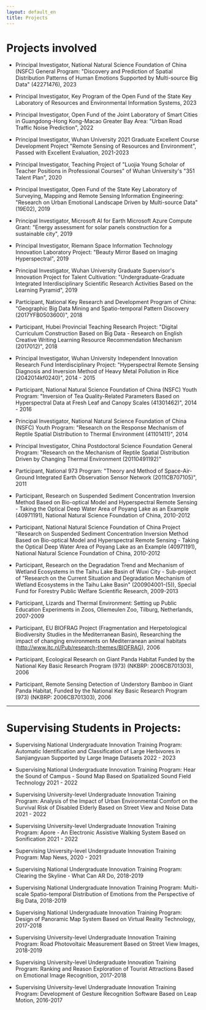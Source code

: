 ```yaml
---
layout: default_en
title: Projects
---
```

# Projects involved

* Principal Investigator, National Natural Science Foundation of China (NSFC) General Program: "Discovery and Prediction of Spatial Distribution Patterns of Human Emotions Supported by Multi-source Big Data" (42271476), 2023  

* Principal Investigator, Key Program of the Open Fund of the State Key Laboratory of Resources and Environmental Information Systems, 2023  

* Principal Investigator, Open Fund of the Joint Laboratory of Smart Cities in Guangdong-Hong Kong-Macao Greater Bay Area: "Urban Road Traffic Noise Prediction", 2022  

* Principal Investigator, Wuhan University 2021 Graduate Excellent Course Development Project "Remote Sensing of Resources and Environment", Passed with Excellent Evaluation, 2021-2023 

* Principal Investigator, Teaching Project of "Luojia Young Scholar of Teacher Positions in Professional Courses" of Wuhan University's "351 Talent Plan", 2020  

* Principal Investigator, Open Fund of the State Key Laboratory of Surveying, Mapping and Remote Sensing Information Engineering: "Research on Urban Emotional Landscape Driven by Multi-source Data" (19E02), 2019  

* Principal Investigator, Microsoft AI for Earth Microsoft Azure Compute Grant: "Energy assessment for solar panels construction for a sustainable city", 2019  

* Principal Investigator, Riemann Space Information Technology Innovation Laboratory Project: "Beauty Mirror Based on Imaging Hyperspectral", 2019  

* Principal Investigator, Wuhan University Graduate Supervisor's Innovation Project for Talent Cultivation: "Undergraduate-Graduate Integrated Interdisciplinary Scientific Research Activities Based on the Learning Pyramid", 2019  

* Participant, National Key Research and Development Program of China: "Geographic Big Data Mining and Spatio-temporal Pattern Discovery (2017YFB0503600)", 2018  

* Participant, Hubei Provincial Teaching Research Project: "Digital Curriculum Construction Based on Big Data - Research on English Creative Writing Learning Resource Recommendation Mechanism (2017012)", 2018  

* Principal Investigator, Wuhan University Independent Innovation Research Fund Interdisciplinary Project: "Hyperspectral Remote Sensing Diagnosis and Inversion Method of Heavy Metal Pollution in Rice (2042014kf0240)", 2014 - 2015  

* Participant, National Natural Science Foundation of China (NSFC) Youth Program: "Inversion of Tea Quality-Related Parameters Based on Hyperspectral Data at Fresh Leaf and Canopy Scales (41301462)", 2014 - 2016  

* Principal Investigator, National Natural Science Foundation of China (NSFC) Youth Program: "Research on the Response Mechanism of Reptile Spatial Distribution to Thermal Environment (41101411)", 2014  

* Principal Investigator, China Postdoctoral Science Foundation General Program: "Research on the Mechanism of Reptile Spatial Distribution Driven by Changing Thermal Environment (20110491192)"

* Participant, National 973 Program: "Theory and Method of Space-Air-Ground Integrated Earth Observation Sensor Network (2011CB707105)", 2011  

* Participant, Research on Suspended Sediment Concentration Inversion Method Based on Bio-optical Model and Hyperspectral Remote Sensing - Taking the Optical Deep Water Area of Poyang Lake as an Example (40971191), National Natural Science Foundation of China, 2010-2012  

* Participant, National Natural Science Foundation of China Project "Research on Suspended Sediment Concentration Inversion Method Based on Bio-optical Model and Hyperspectral Remote Sensing - Taking the Optical Deep Water Area of Poyang Lake as an Example (40971191), National Natural Science Foundation of China, 2010-2012  

* Participant, Research on the Degradation Trend and Mechanism of Wetland Ecosystems in the Taihu Lake Basin of Wuxi City - Sub-project of "Research on the Current Situation and Degradation Mechanism of Wetland Ecosystems in the Taihu Lake Basin" (200904001-(5)), Special Fund for Forestry Public Welfare Scientific Research, 2009-2013  

* Participant, Lizards and Thermal Environment: Setting up Public Education Experiments in Zoos, Oliemeulen Zoo, Tilburg, Netherlands, 2007-2009  

* Participant, EU BIOFRAG Project (Fragmentation and Herpetological Biodiversity Studies in the Mediterranean Basin), Researching the impact of changing environments on Mediterranean animal habitats (http://www.itc.nl/Pub/research-themes/BIOFRAG), 2006  

* Participant, Ecological Research on Giant Panda Habitat Funded by the National Key Basic Research Program (973) (NKBRP: 2006CB701303), 2006  

* Participant, Remote Sensing Detection of Understory Bamboo in Giant Panda Habitat, Funded by the National Key Basic Research Program (973) (NKBRP: 2006CB701303), 2006  

---

# Supervising Students in Projects:

* Supervising National Undergraduate Innovation Training Program: Automatic Identification and Classification of Large Herbivores in Sanjiangyuan Supported by Large Image Datasets 2022 - 2023  

* Supervising National Undergraduate Innovation Training Program: Hear the Sound of Campus - Sound Map Based on Spatialized Sound Field Technology 2021 - 2022  

* Supervising University-level Undergraduate Innovation Training Program: Analysis of the Impact of Urban Environmental Comfort on the Survival Risk of Disabled Elderly Based on Street View and Noise Data 2021 - 2022  

* Supervising University-level Undergraduate Innovation Training Program: Apore - An Electronic Assistive Walking System Based on Sonification 2021 - 2022    

* Supervising University-level Undergraduate Innovation Training Program: Map News, 2020 - 2021  

* Supervising National Undergraduate Innovation Training Program: Clearing the Skyline - What Can AR Do, 2018-2019  

* Supervising National Undergraduate Innovation Training Program: Multi-scale Spatio-temporal Distribution of Emotions from the Perspective of Big Data, 2018-2019  

* Supervising National Undergraduate Innovation Training Program: Design of Panoramic Map System Based on Virtual Reality Technology, 2017-2018  

* Supervising University-level Undergraduate Innovation Training Program: Road Photovoltaic Measurement Based on Street View Images, 2018-2019  

* Supervising University-level Undergraduate Innovation Training Program: Ranking and Reason Exploration of Tourist Attractions Based on Emotional Image Recognition, 2017-2018  

* Supervising University-level Undergraduate Innovation Training Program: Development of Gesture Recognition Software Based on Leap Motion, 2016-2017  
